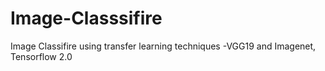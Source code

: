 # Image-Classsifire
Image Classifire using transfer learning techniques -VGG19 and Imagenet, Tensorflow 2.0
